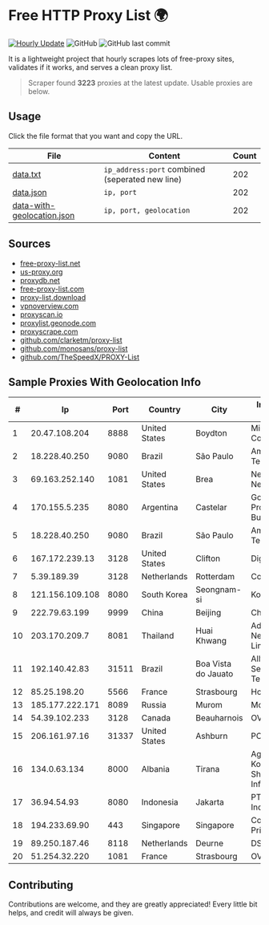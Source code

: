 
# Free HTTP Proxy List 🌍

[![Hourly Update](https://github.com/mertguvencli/http-proxy-list/actions/workflows/main.yml/badge.svg?branch=main)](https://github.com/mertguvencli/http-proxy-list/actions/workflows/main.yml)
![GitHub](https://img.shields.io/github/license/mertguvencli/http-proxy-list)
![GitHub last commit](https://img.shields.io/github/last-commit/mertguvencli/http-proxy-list)

It is a lightweight project that hourly scrapes lots of free-proxy sites, validates if it works, and serves a clean proxy list.


> Scraper found **3223** proxies at the latest update. Usable proxies are below.

## Usage

Click the file format that you want and copy the URL.


|File|Content|Count|
|----|-------|-----|
|[data.txt](https://raw.githubusercontent.com/mertguvencli/http-proxy-list/main/proxy-list/data.txt)|`ip_address:port` combined (seperated new line)|202|
|[data.json](https://raw.githubusercontent.com/mertguvencli/http-proxy-list/main/proxy-list/data.json)|`ip, port`|202|
|[data-with-geolocation.json](https://raw.githubusercontent.com/mertguvencli/http-proxy-list/main/proxy-list/data-with-geolocation.json)|`ip, port, geolocation`|202|

## Sources

* [free-proxy-list.net](https://free-proxy-list.net)
* [us-proxy.org](https://www.us-proxy.org)
* [proxydb.net](http://proxydb.net)
* [free-proxy-list.com](https://free-proxy-list.com/?page=&port=&type%5B%5D=http&type%5B%5D=https&up_time=0&search=Search)
* [proxy-list.download](https://www.proxy-list.download/HTTP)
* [vpnoverview.com](https://vpnoverview.com/privacy/anonymous-browsing/free-proxy-servers)
* [proxyscan.io](https://www.proxyscan.io)
* [proxylist.geonode.com](https://proxylist.geonode.com/api/proxy-list?limit=300&page=1&sort_by=lastChecked&sort_type=desc&protocols=http,https)
* [proxyscrape.com](https://api.proxyscrape.com/v2/?request=displayproxies&protocol=http&timeout=10000&country=all&ssl=all&anonymity=all)
* [github.com/clarketm/proxy-list](https://raw.githubusercontent.com/clarketm/proxy-list/master/proxy-list-raw.txt)
* [github.com/monosans/proxy-list](https://raw.githubusercontent.com/monosans/proxy-list/main/proxies/http.txt)
* [github.com/TheSpeedX/PROXY-List](https://raw.githubusercontent.com/TheSpeedX/PROXY-List/master/http.txt)


## Sample Proxies With Geolocation Info

|#|Ip|Port|Country|City|Internet Service Provider|
|-|--|----|-------|----|-------------------------|
|1|20.47.108.204|8888|United States|Boydton|Microsoft Corporation|
|2|18.228.40.250|9080|Brazil|São Paulo|Amazon Technologies Inc.|
|3|69.163.252.140|1081|United States|Brea|New Dream Network, LLC|
|4|170.155.5.235|8080|Argentina|Castelar|Gobernacion de la Provincia de Buenos Aires|
|5|18.228.40.250|9080|Brazil|São Paulo|Amazon Technologies Inc.|
|6|167.172.239.13|3128|United States|Clifton|DigitalOcean, LLC|
|7|5.39.189.39|3128|Netherlands|Rotterdam|ColoCenter b.v.|
|8|121.156.109.108|8080|South Korea|Seongnam-si|Korea Telecom|
|9|222.79.63.199|9999|China|Beijing|Chinanet|
|10|203.170.209.7|8081|Thailand|Huai Khwang|Advanced Wireless Network Company Limited|
|11|192.140.42.83|31511|Brazil|Boa Vista do Jauato|Allfiber Telecom ServiÔos de TelecomunicaÔÔes|
|12|85.25.198.20|5566|France|Strasbourg|Host Europe GmbH|
|13|185.177.222.171|8089|Russia|Murom|Modus LLC|
|14|54.39.102.233|3128|Canada|Beauharnois|OVH SAS|
|15|206.161.97.16|31337|United States|Ashburn|PCCW Global, Inc.|
|16|134.0.63.134|8000|Albania|Tirana|Agjencia Kombetare Shoqerise se Informacionit|
|17|36.94.54.93|8080|Indonesia|Jakarta|PT. Telekomunikasi Indonesia|
|18|194.233.69.90|443|Singapore|Singapore|Contabo Asia Private Limited|
|19|89.250.187.46|8118|Netherlands|Deurne|DSD|
|20|51.254.32.220|1081|France|Strasbourg|OVH SAS|



## Contributing

Contributions are welcome, and they are greatly appreciated! Every
little bit helps, and credit will always be given.

